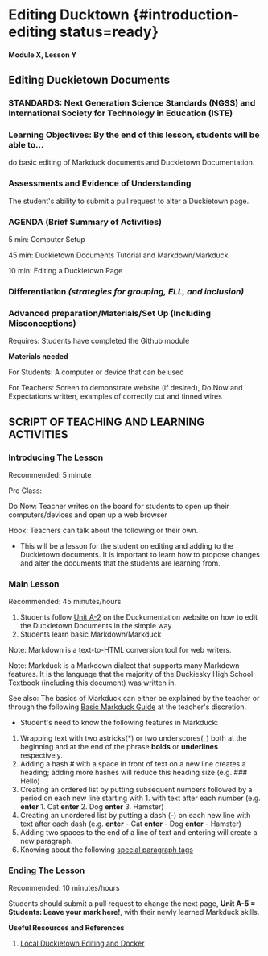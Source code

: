 # Editing Ducktown {#introduction-editing status=ready}

#### Module X, Lesson Y

## Editing Duckietown Documents


### STANDARDS: Next Generation Science Standards (NGSS) and International Society for Technology in Education (ISTE)


### Learning Objectives: By the end of this lesson, students will be able to...

do basic editing of Markduck documents and Duckietown Documentation.

### Assessments and Evidence of Understanding

The student's ability to submit a pull request to alter a Duckietown page.

### AGENDA (Brief Summary of Activities)

5 min: Computer Setup

45 min: Duckietown Documents Tutorial and Markdown/Markduck

10 min: Editing a Duckietown Page

### Differentiation _(strategies for grouping, ELL, and inclusion)_


### Advanced preparation/Materials/Set Up (Including Misconceptions)

Requires: Students have completed the Github module

**Materials needed**

For Students: A computer or device that can be used 

For Teachers: Screen to demonstrate website (if desired), Do Now and Expectations written, examples of correctly cut and tinned wires


## SCRIPT OF TEACHING AND LEARNING ACTIVITIES


### Introducing The Lesson

Recommended: 5 minute

Pre Class:

Do Now: Teacher writes on the board for students to open up their computers/devices and open up a web browser

Hook: Teachers can talk about the following or their own.

-  This will be a lesson for the student on editing and adding to the Duckietown documents. It is important to learn how to propose changes and alter the documents that the students are learning from.



### Main Lesson

Recommended: 45 minutes/hours

1. Students follow [Unit A-2](https://www.youtube.com/watch?v=pRPF4wpXX9Q) on the Duckumentation website on how to edit the Duckietown Documents in the simple way
2. Students learn basic Markdown/Markduck

Note: Markdown is a text-to-HTML conversion tool for web writers.

Note: Markduck is a Markdown dialect that supports many Markdown features. It is the language that the majority of the Duckiesky High School Textbook (including this document) was written in.

See also: The basics of Markduck can either be explained by the teacher or through the following [Basic Markduck Guide](https://docs.duckietown.org/DT19/duckumentation/out/markduck_basic.html) at the teacher's discretion.


- Student's need to know the following features in Markduck:


1. Wrapping text with two astricks(*) or two underscores(_) both at the beginning and at the end of the phrase **bolds** or __underlines__ respectively.
2. Adding a hash # with a space in front of text on a new line creates a heading; adding more hashes will reduce this heading size (e.g. ### Hello)
3. Creating an ordered list by putting subsequent numbers followed by a period on each new line starting with 1. with text after each number (e.g. **enter** 1. Cat **enter** 2. Dog **enter** 3. Hamster)
4. Creating an unordered list by putting a dash (-) on each new line with text after each dash (e.g. **enter** - Cat **enter** - Dog **enter** - Hamster)
5. Adding two spaces to the end of a line of text and entering will create a new paragraph.
6. Knowing about the following [special paragraph tags](https://docs.duckietown.org/DT19/duckumentation/out/markduck_special_pars.html)

### Ending The Lesson

Recommended: 10 minutes/hours

Students should submit a pull request to change the next page, __Unit A-5 = Students: Leave your mark here!__, with their newly learned Markduck skills. 


**Useful Resources and References** 

1. [Local Duckietown Editing and Docker](https://docs.duckietown.org/DT19/duckumentation/out/duckumentation_workflow.html)